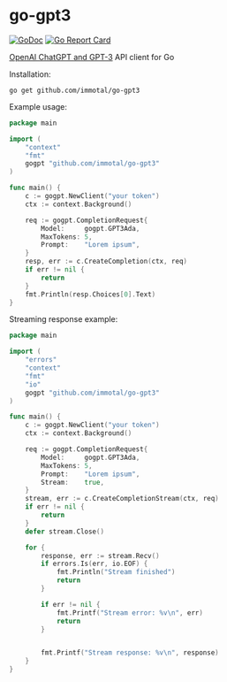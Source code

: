 # go-gpt3
[![GoDoc](http://img.shields.io/badge/GoDoc-Reference-blue.svg)](https://godoc.org/github.com/immotal/go-gpt3)
[![Go Report Card](https://goreportcard.com/badge/github.com/immotal/go-gpt3)](https://goreportcard.com/report/github.com/immotal/go-gpt3)


[OpenAI ChatGPT and GPT-3](https://platform.openai.com/) API client for Go

Installation:
```
go get github.com/immotal/go-gpt3
```


Example usage:

```go
package main

import (
	"context"
	"fmt"
	gogpt "github.com/immotal/go-gpt3"
)

func main() {
	c := gogpt.NewClient("your token")
	ctx := context.Background()

	req := gogpt.CompletionRequest{
		Model:     gogpt.GPT3Ada,
		MaxTokens: 5,
		Prompt:    "Lorem ipsum",
	}
	resp, err := c.CreateCompletion(ctx, req)
	if err != nil {
		return
	}
	fmt.Println(resp.Choices[0].Text)
}
```

Streaming response example:

```go
package main

import (
	"errors"
	"context"
	"fmt"
	"io"
	gogpt "github.com/immotal/go-gpt3"
)

func main() {
	c := gogpt.NewClient("your token")
	ctx := context.Background()

	req := gogpt.CompletionRequest{
		Model:     gogpt.GPT3Ada,
		MaxTokens: 5,
		Prompt:    "Lorem ipsum",
		Stream:    true,
	}
	stream, err := c.CreateCompletionStream(ctx, req)
	if err != nil {
		return
	}
	defer stream.Close()

	for {
		response, err := stream.Recv()
		if errors.Is(err, io.EOF) {
			fmt.Println("Stream finished")
			return
		}

		if err != nil {
			fmt.Printf("Stream error: %v\n", err)
			return
		}


		fmt.Printf("Stream response: %v\n", response)
	}
}
```
